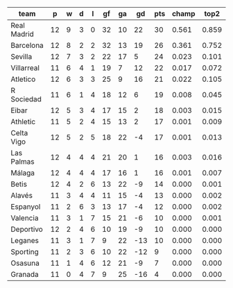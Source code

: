 |    team     | p  | w | d | l | gf | ga | gd  | pts | champ | top2  | top3  | top4  |  5-7  | bot4  | bot3  | bot2  |
|-------------|----|---|---|---|----|----|-----|-----|-------|-------|-------|-------|-------|-------|-------|-------|
| Real Madrid | 12 | 9 | 3 | 0 | 32 | 10 |  22 |  30 | 0.561 | 0.859 | 0.946 | 0.975 | 0.023 | 0.000 | 0.000 | 0.000|
| Barcelona   | 12 | 8 | 2 | 2 | 32 | 13 |  19 |  26 | 0.361 | 0.752 | 0.887 | 0.944 | 0.046 | 0.000 | 0.000 | 0.000|
| Sevilla     | 12 | 7 | 3 | 2 | 22 | 17 |   5 |  24 | 0.023 | 0.101 | 0.268 | 0.425 | 0.331 | 0.002 | 0.001 | 0.000|
| Villarreal  | 11 | 6 | 4 | 1 | 19 |  7 |  12 |  22 | 0.017 | 0.072 | 0.204 | 0.346 | 0.334 | 0.007 | 0.003 | 0.001|
| Atletico    | 12 | 6 | 3 | 3 | 25 |  9 |  16 |  21 | 0.022 | 0.105 | 0.288 | 0.453 | 0.315 | 0.004 | 0.002 | 0.000|
| R Sociedad  | 11 | 6 | 1 | 4 | 18 | 12 |   6 |  19 | 0.008 | 0.045 | 0.140 | 0.253 | 0.326 | 0.011 | 0.006 | 0.002|
| Eibar       | 12 | 5 | 3 | 4 | 17 | 15 |   2 |  18 | 0.003 | 0.015 | 0.061 | 0.125 | 0.282 | 0.034 | 0.017 | 0.008|
| Athletic    | 11 | 5 | 2 | 4 | 15 | 13 |   2 |  17 | 0.001 | 0.009 | 0.039 | 0.085 | 0.217 | 0.059 | 0.032 | 0.015|
| Celta Vigo  | 12 | 5 | 2 | 5 | 18 | 22 |  -4 |  17 | 0.001 | 0.013 | 0.050 | 0.109 | 0.244 | 0.050 | 0.027 | 0.012|
| Las Palmas  | 12 | 4 | 4 | 4 | 21 | 20 |   1 |  16 | 0.003 | 0.016 | 0.056 | 0.125 | 0.270 | 0.037 | 0.021 | 0.011|
| Málaga      | 12 | 4 | 4 | 4 | 17 | 16 |   1 |  16 | 0.001 | 0.007 | 0.030 | 0.072 | 0.200 | 0.072 | 0.036 | 0.017|
| Betis       | 12 | 4 | 2 | 6 | 13 | 22 |  -9 |  14 | 0.000 | 0.001 | 0.005 | 0.014 | 0.071 | 0.242 | 0.156 | 0.081|
| Alavés      | 11 | 3 | 4 | 4 | 11 | 15 |  -4 |  13 | 0.000 | 0.002 | 0.010 | 0.026 | 0.100 | 0.186 | 0.116 | 0.062|
| Espanyol    | 11 | 2 | 6 | 3 | 13 | 17 |  -4 |  12 | 0.000 | 0.002 | 0.007 | 0.018 | 0.080 | 0.232 | 0.153 | 0.087|
| Valencia    | 11 | 3 | 1 | 7 | 15 | 21 |  -6 |  10 | 0.000 | 0.001 | 0.007 | 0.018 | 0.076 | 0.230 | 0.151 | 0.080|
| Deportivo   | 12 | 2 | 4 | 6 | 10 | 19 |  -9 |  10 | 0.000 | 0.000 | 0.000 | 0.002 | 0.015 | 0.541 | 0.418 | 0.275|
| Leganes     | 11 | 3 | 1 | 7 |  9 | 22 | -13 |  10 | 0.000 | 0.000 | 0.002 | 0.006 | 0.033 | 0.412 | 0.299 | 0.188|
| Sporting    | 11 | 2 | 3 | 6 | 10 | 22 | -12 |   9 | 0.000 | 0.000 | 0.002 | 0.003 | 0.019 | 0.515 | 0.398 | 0.265|
| Osasuna     | 11 | 1 | 4 | 6 | 12 | 21 |  -9 |   7 | 0.000 | 0.000 | 0.001 | 0.002 | 0.014 | 0.569 | 0.456 | 0.317|
| Granada     | 11 | 0 | 4 | 7 |  9 | 25 | -16 |   4 | 0.000 | 0.000 | 0.000 | 0.001 | 0.002 | 0.795 | 0.708 | 0.580|
